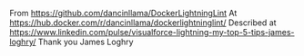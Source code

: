 From https://github.com/dancinllama/DockerLightningLint
At https://hub.docker.com/r/dancinllama/dockerlightninglint/
Described at https://www.linkedin.com/pulse/visualforce-lightning-my-top-5-tips-james-loghry/
Thank you James Loghry
